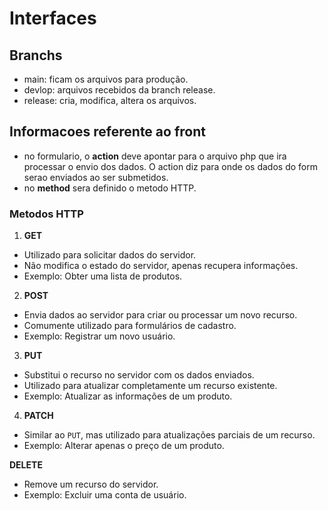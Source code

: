 # Interfaces

## Branchs
- main: ficam os arquivos para produção.
- devlop: arquivos recebidos da branch release.
- release: cria, modifica, altera os arquivos.

## Informacoes referente ao front
- no formulario, o **action** deve apontar para o arquivo php que ira processar o envio dos dados.  O action diz para onde os dados do form serao enviados ao ser submetidos.
- no **method** sera definido o metodo HTTP. 

### Metodos HTTP
1. **GET**
- Utilizado para solicitar dados do servidor.
- Não modifica o estado do servidor, apenas recupera informações.
- Exemplo: Obter uma lista de produtos.

2. **POST**
- Envia dados ao servidor para criar ou processar um novo recurso.
- Comumente utilizado para formulários de cadastro.
- Exemplo: Registrar um novo usuário.

3. **PUT**
- Substitui o recurso no servidor com os dados enviados.
- Utilizado para atualizar completamente um recurso existente.
- Exemplo: Atualizar as informações de um produto.

4. **PATCH**
- Similar ao `PUT`, mas utilizado para atualizações parciais de um recurso.
- Exemplo: Alterar apenas o preço de um produto.

**DELETE**
- Remove um recurso do servidor.
- Exemplo: Excluir uma conta de usuário.